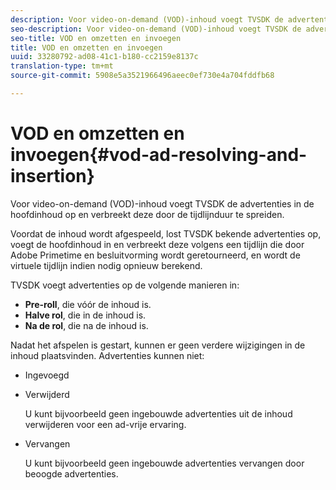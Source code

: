 ```yaml
---
description: Voor video-on-demand (VOD)-inhoud voegt TVSDK de advertenties in de hoofdinhoud op en verbreekt deze door de tijdlijnduur te spreiden.
seo-description: Voor video-on-demand (VOD)-inhoud voegt TVSDK de advertenties in de hoofdinhoud op en verbreekt deze door de tijdlijnduur te spreiden.
seo-title: VOD en omzetten en invoegen
title: VOD en omzetten en invoegen
uuid: 33280792-ad08-41c1-b180-cc2159e8137c
translation-type: tm+mt
source-git-commit: 5908e5a3521966496aeec0ef730e4a704fddfb68

---
```



# VOD en omzetten en invoegen{#vod-ad-resolving-and-insertion}

Voor video-on-demand (VOD)-inhoud voegt TVSDK de advertenties in de hoofdinhoud op en verbreekt deze door de tijdlijnduur te spreiden.

Voordat de inhoud wordt afgespeeld, lost TVSDK bekende advertenties op, voegt de hoofdinhoud in en verbreekt deze volgens een tijdlijn die door Adobe Primetime en besluitvorming wordt geretourneerd, en wordt de virtuele tijdlijn indien nodig opnieuw berekend.

TVSDK voegt advertenties op de volgende manieren in:

* **Pre-roll**, die vóór de inhoud is.
* **Halve rol**, die in de inhoud is.
* **Na de rol**, die na de inhoud is.

Nadat het afspelen is gestart, kunnen er geen verdere wijzigingen in de inhoud plaatsvinden. Advertenties kunnen niet:

* Ingevoegd
* Verwijderd

   U kunt bijvoorbeeld geen ingebouwde advertenties uit de inhoud verwijderen voor een ad-vrije ervaring.
* Vervangen

   U kunt bijvoorbeeld geen ingebouwde advertenties vervangen door beoogde advertenties.

